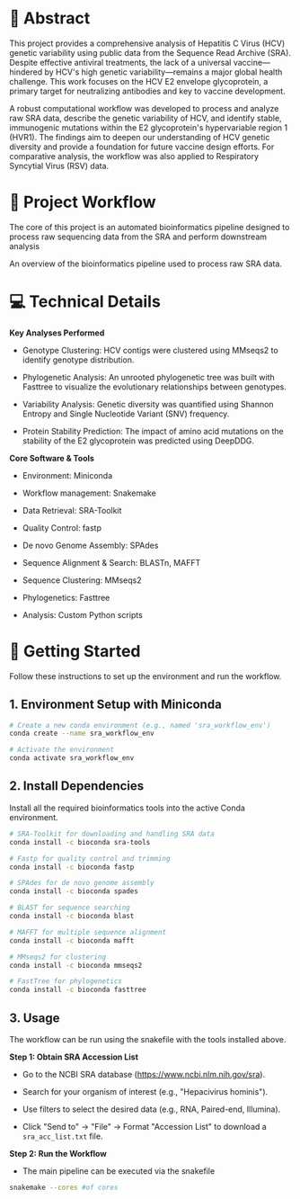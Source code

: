 # 📖 Abstract
This project provides a comprehensive analysis of Hepatitis C Virus (HCV) genetic variability using public data from the Sequence Read Archive (SRA). Despite effective antiviral treatments, the lack of a universal vaccine—hindered by HCV's high genetic variability—remains a major global health challenge. This work focuses on the HCV E2 envelope glycoprotein, a primary target for neutralizing antibodies and key to vaccine development.

A robust computational workflow was developed to process and analyze raw SRA data, describe the genetic variability of HCV, and identify stable, immunogenic mutations within the E2 glycoprotein's hypervariable region 1 (HVR1). The findings aim to deepen our understanding of HCV genetic diversity and provide a foundation for future vaccine design efforts. For comparative analysis, the workflow was also applied to Respiratory Syncytial Virus (RSV) data.

# 🧬 Project Workflow
The core of this project is an automated bioinformatics pipeline designed to process raw sequencing data from the SRA and perform downstream analysis

An overview of the bioinformatics pipeline used to process raw SRA data.

# 💻 Technical Details
**Key Analyses Performed**
* Genotype Clustering: HCV contigs were clustered using MMseqs2 to identify genotype distribution.

* Phylogenetic Analysis: An unrooted phylogenetic tree was built with Fasttree to visualize the evolutionary relationships between genotypes.

* Variability Analysis: Genetic diversity was quantified using Shannon Entropy and Single Nucleotide Variant (SNV) frequency.

* Protein Stability Prediction: The impact of amino acid mutations on the stability of the E2 glycoprotein was predicted using DeepDDG.

**Core Software & Tools**

* Environment: Miniconda

* Workflow management: Snakemake

* Data Retrieval: SRA-Toolkit

* Quality Control: fastp

* De novo Genome Assembly: SPAdes

* Sequence Alignment & Search: BLASTn, MAFFT

* Sequence Clustering: MMseqs2

* Phylogenetics: Fasttree

* Analysis: Custom Python scripts

# 🚀 Getting Started
Follow these instructions to set up the environment and run the workflow.

## 1. Environment Setup with Miniconda

```bash
# Create a new conda environment (e.g., named 'sra_workflow_env')
conda create --name sra_workflow_env

# Activate the environment
conda activate sra_workflow_env
```

## 2. Install Dependencies

Install all the required bioinformatics tools into the active Conda environment.

```bash
# SRA-Toolkit for downloading and handling SRA data
conda install -c bioconda sra-tools

# Fastp for quality control and trimming
conda install -c bioconda fastp

# SPAdes for de novo genome assembly
conda install -c bioconda spades

# BLAST for sequence searching
conda install -c bioconda blast

# MAFFT for multiple sequence alignment
conda install -c bioconda mafft

# MMseqs2 for clustering
conda install -c bioconda mmseqs2

# FastTree for phylogenetics
conda install -c bioconda fasttree
```

## 3. Usage
The workflow can be run using the snakefile with the tools installed above.

**Step 1: Obtain SRA Accession List**

* Go to the NCBI SRA database (https://www.ncbi.nlm.nih.gov/sra).

* Search for your organism of interest (e.g., "Hepacivirus hominis").

* Use filters to select the desired data (e.g., RNA, Paired-end, Illumina).

* Click "Send to" -> "File" -> Format "Accession List" to download a ```sra_acc_list.txt``` file.

**Step 2: Run the Workflow**
* The main pipeline can be executed via the snakefile
```bash
snakemake --cores #of cores
```
